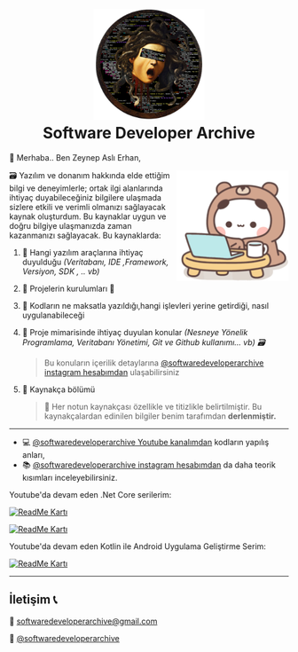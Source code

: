 <h1 align="center">
  <br>
  <a href="https://github.com/zeynepaslierhan/.NetCoreArchive"><img src="https://github.com/zeynepaslierhan/zeynepaslierhan/blob/main/img/Logo.png" alt="SoftwareDeveloperArchive" width="200"></a>
  <br>
  Software Developer Archive 
  <br>
</h1>

:wave: Merhaba.. Ben Zeynep Aslı Erhan,

<img src="https://github.com/zeynepaslierhan/zeynepaslierhan/blob/main/img/gifs/BanaBenziyor.gif" align="right" height="200">

🗃 Yazılım ve donanım hakkında elde ettiğim bilgi ve deneyimlerle; ortak ilgi alanlarında ihtiyaç duyabileceğiniz bilgilere ulaşmada sizlere etkili ve verimli olmanızı sağlayacak kaynak oluşturdum. Bu kaynaklar uygun ve doğru bilgiye ulaşmanızda zaman kazanmanızı sağlayacak. Bu kaynaklarda:

1. 📌 Hangi yazılım araçlarına ihtiyaç duyulduğu *(Veritabanı, IDE ,Framework, Versiyon, SDK , .. vb)*
2. 📌 Projelerin kurulumları 🔧
3. 📌 Kodların ne maksatla yazıldığı,hangi işlevleri yerine getirdiği, nasıl uygulanabileceği
4. 📌 Proje mimarisinde ihtiyaç duyulan konular *(Nesneye Yönelik Programlama, Veritabanı Yönetimi, Git ve Github kullanımı... vb) 🗃️*
  
     > Bu konuların içerilik detaylarına [@softwaredeveloperarchive instagram hesabımdan](https://www.instagram.com/softwaredeveloperarchive/) ulaşabilirsiniz

5. 📌 Kaynakça bölümü

    > 🚨  Her notun kaynakçası özellikle ve titizlikle belirtilmiştir. Bu kaynakçalardan edinilen bilgiler benim tarafımdan **derlenmiştir.** 

---

* 💻 [@softwaredeveloperarchive Youtube kanalımdan](https://www.youtube.com/channel/UCjyA7k3irGFgjYkuH-QVhfw/featured) kodların yapılış anları, 
* 📚 [@softwaredeveloperarchive instagram hesabımdan](https://www.instagram.com/softwaredeveloperarchive/) da daha teorik kısımları inceleyebilirsiniz.




Youtube'da devam eden .Net Core serilerim:

[![ReadMe Kartı](https://github-readme-stats.vercel.app/api/pin/?username=zeynepaslierhan&repo=.NetCorePractices)](https://github.com/zeynepaslierhan/.NetCorePractices)

[![ReadMe Kartı](https://github-readme-stats.vercel.app/api/pin/?username=zeynepaslierhan&repo=.NetCoreArchive)](https://github.com/zeynepaslierhan/.NetCoreArchive)

Youtube'da devam eden Kotlin ile Android Uygulama Geliştirme Serim:

[![ReadMe Kartı](https://github-readme-stats.vercel.app/api/pin/?username=zeynepaslierhan&repo=AndroidAppwithKotlin)](https://github.com/zeynepaslierhan/AndroidAppwithKotlin)

---
## İletişim :telephone_receiver:

:e-mail:  softwaredeveloperarchive@gmail.com

:iphone: [@softwaredeveloperarchive](https://www.instagram.com/softwaredeveloperarchive/)
